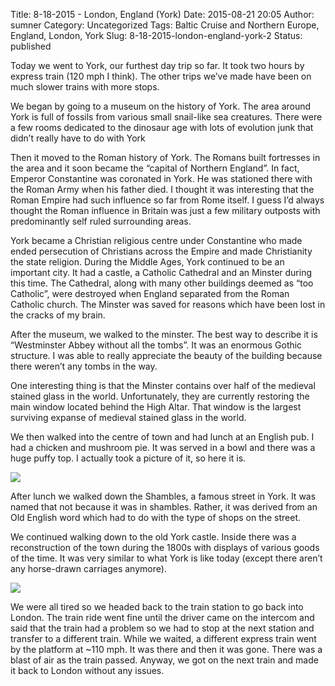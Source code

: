 Title: 8-18-2015 - London, England (York)
Date: 2015-08-21 20:05
Author: sumner
Category: Uncategorized
Tags: Baltic Cruise and Northern Europe, England, London, York
Slug: 8-18-2015-london-england-york-2
Status: published

Today we went to York, our furthest day trip so far. It took two hours
by express train (120 mph I think). The other trips we’ve made have been
on much slower trains with more stops.

We began by going to a museum on the history of York. The area around
York is full of fossils from various small snail-like sea creatures.
There were a few rooms dedicated to the dinosaur age with lots of
evolution junk that didn’t really have to do with York

Then it moved to the Roman history of York. The Romans built fortresses
in the area and it soon became the “capital of Northern England”. In
fact, Emperor Constantine was coronated in York. He was stationed there
with the Roman Army when his father died. I thought it was interesting
that the Roman Empire had such influence so far from Rome itself. I
guess I’d always thought the Roman influence in Britain was just a few
military outposts with predominantly self ruled surrounding areas.

York became a Christian religious centre under Constantine who made
ended persecution of Christians across the Empire and made Christianity
the state religion. During the Middle Ages, York continued to be an
important city. It had a castle, a Catholic Cathedral and an Minster
during this time. The Cathedral, along with many other buildings deemed
as “too Catholic”, were destroyed when England separated from the Roman
Catholic church. The Minster was saved for reasons which have been lost
in the cracks of my brain.

After the museum, we walked to the minster. The best way to describe it
is “Westminster Abbey without all the tombs”. It was an enormous Gothic
structure. I was able to really appreciate the beauty of the building
because there weren’t any tombs in the way.

One interesting thing is that the Minster contains over half of the
medieval stained glass in the world. Unfortunately, they are currently
restoring the main window located behind the High Altar. That window is
the largest surviving expanse of medieval stained glass in the world.

We then walked into the centre of town and had lunch at an English pub.
I had a chicken and mushroom pie. It was served in a bowl and there was
a huge puffy top. I actually took a picture of it, so here it is.

<div class="separator" style="clear: both;">

[![](http://www.the-evans.family/sumner/blog/wp-content/uploads/2015/08/blogger-image-1969263489.jpg)](http://www.the-evans.family/sumner/blog/wp-content/uploads/2015/08/blogger-image-1969263489.jpg)

</div>

  

After lunch we walked down the Shambles, a famous street in York. It was
named that not because it was in shambles. Rather, it was derived from
an Old English word which had to do with the type of shops on the
street.

We continued walking down to the old York castle. Inside there was a
reconstruction of the town during the 1800s with displays of various
goods of the time. It was very similar to what York is like today
(except there aren’t any horse-drawn carriages anymore).

<div class="separator" style="clear: both;">

[![](http://www.the-evans.family/sumner/blog/wp-content/uploads/2015/08/blogger-image-2038129019.jpg)](http://www.the-evans.family/sumner/blog/wp-content/uploads/2015/08/blogger-image-2038129019.jpg)

</div>

  

We were all tired so we headed back to the train station to go back into
London. The train ride went fine until the driver came on the intercom
and said that the train had a problem so we had to stop at the next
station and transfer to a different train. While we waited, a different
express train went by the platform at \~110 mph. It was there and then
it was gone. There was a blast of air as the train passed. Anyway, we
got on the next train and made it back to London without any issues.
